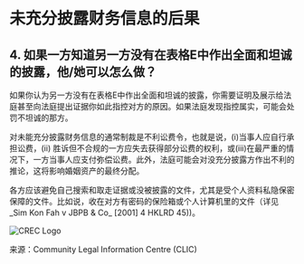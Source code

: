 # 未充分披露财务信息的后果

## 4. 如果一方知道另一方没有在表格E中作出全面和坦诚的披露，他/她可以怎么做？

如果你认为另一方没有在表格E中作出全面和坦诚的披露，你需要证明及展示给法庭甚至向法庭提出证据你如此指控对方的原因。如果法庭发现指控属实，可能会处罚不坦诚的那方。

对未能充分披露财务信息的通常制裁是不利讼费令，也就是说，(i)当事人应自行承担讼费，(ii) 胜诉但不合规的一方应失去获得部分讼费的权利，或(iii)在最严重的情况下，一方当事人应支付弥偿讼费。此外，法庭可能会对没充分披露方作出不利的推论，这将影响婚姻资产的最终分配。

各方应该避免自己搜索和取走证据或没被披露的文件，尤其是受个人资料私隐保密保障的文件。比如说，收在对方有密码的保险箱或个人计算机里的文件（详见_Sim Kon Fah v JBPB & Co_ \[2001\] 4 HKLRD 45))。

![CREC Logo](/sites/default/files/inline-images/Logo_chi.png)

来源：Community Legal Information Centre (CLIC)
